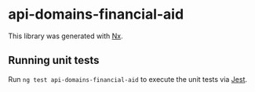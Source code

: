 <!-- gitbook-ignore -->

# api-domains-financial-aid

This library was generated with [Nx](https://nx.dev).

## Running unit tests

Run `ng test api-domains-financial-aid` to execute the unit tests via [Jest](https://jestjs.io).
